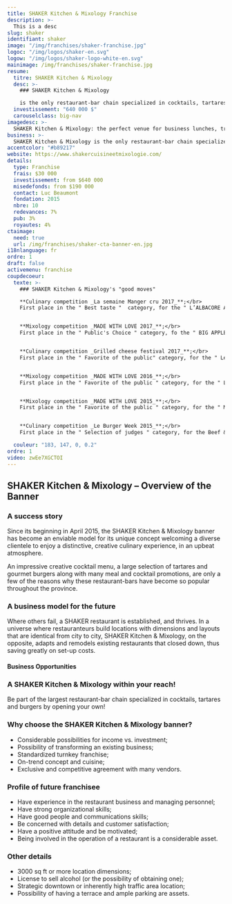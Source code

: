 ```yaml
---
title: SHAKER Kitchen & Mixology Franchise
description: >-
  This is a desc
slug: shaker
identifiant: shaker
image: "/img/franchises/shaker-franchise.jpg"
logoc: "/img/logos/shaker-en.svg"
logow: "/img/logos/shaker-logo-white-en.svg"
mainimage: /img/franchises/shaker-franchise.jpg
resume:
  titre: SHAKER Kitchen & Mixology
  desc: >-
    ### SHAKER Kitchen & Mixology 

    is the only restaurant-bar chain specialized in cocktails, tartares and gourmet burgers. Its chic industrial décor welcomes customers of all ages, from lunch to late nights, to "Live the SHAKER experience", and enjoy great weekly promotions. 
  investissement: "640 000 $"
  carouselclass: big-nav
imagedesc: >-
  SHAKER Kitchen & Mixology: the perfect venue for business lunches, trendy dinners or a night out.  
business: >-
  SHAKER Kitchen & Mixology is the only restaurant-bar chain specialized in cocktails, tartares and gourmet burgers. Its chic industrial décor welcomes customers of all ages, from lunch to late nights, to "Live the SHAKER experience", and enjoy great weekly promotions.
accentcolor: "#b89217"
website: https://www.shakercuisineetmixologie.com/
details:
  type: Franchise
  frais: $30 000
  investissement: from $640 000 
  misedefonds: from $190 000
  contact: Luc Beaumont
  fondation: 2015
  nbre: 10
  redevances: 7%
  pub: 3%
  royautes: 4%
ctaimage: 
  need: true
  url: /img/franchises/shaker-cta-banner-en.jpg
i18nlanguage: fr
ordre: 1
draft: false
activemenu: franchise
coupdecoeur: 
  texte: >-
    ### SHAKER Kitchen & Mixology's "good moves"

    **Culinary competition _La semaine Manger cru 2017_**;</br>
    First place in the " Best taste "  category, for the " L’ALBACORE ASIATIQUE "  tartare


    **Mixology competition _MADE WITH LOVE 2017_**;</br>
    First place in the " Public's Choice " category, fo the " BIG APPLE " cocktail


    **Culinary competition _Grilled cheese festival 2017_**;</br>
    First place in the " Favorite of the public" category, for the " Le P'TIT BAVEUX "  grilled cheese


    **Mixology competition _MADE WITH LOVE 2016_**;</br>
    First place in the " Favorite of the public " category, for the " LE SHAMAN " cocktail


    **Mixology competition _MADE WITH LOVE 2015_**;</br>
    First place in the " Favorite of the public " category, for the " MADE WITH LOVE " cocktail


    **Culinary competition _Le Burger Week 2015_**;</br>
    First place in the " Selection of judges " category, for the Beef & Duck burger

  couleur: "183, 147, 0, 0.2"
ordre: 1
video: zwEe7XGCTOI
---
```

## SHAKER Kitchen & Mixology – Overview of the Banner 

### A success story 

Since its beginning in April 2015, the SHAKER Kitchen & Mixology banner has become an enviable model for its unique concept welcoming a diverse clientele to enjoy a distinctive, creative culinary experience, in an upbeat atmosphere.

An impressive creative cocktail menu, a large selection of tartares and gourmet burgers along with many meal and cocktail promotions, are only a few of the reasons why these restaurant-bars have become so popular throughout the province.

### A business model for the future

Where others fail, a SHAKER restaurant is established, and thrives. In a universe where restauranteurs build locations with dimensions and layouts that are identical from city to city, SHAKER Kitchen & Mixology, on the opposite, adapts and remodels existing restaurants that closed down, thus saving greatly on set-up costs.

#### Business Opportunities

### A SHAKER Kitchen & Mixology within your reach!

Be part of the largest restaurant-bar chain specialized in cocktails, tartares and burgers by opening your own!

### Why choose the SHAKER Kitchen & Mixology banner?

- Considerable possibilities for income vs. investment;
- Possibility of transforming an existing business;
- Standardized turnkey franchise; 
- On-trend concept and cuisine;
- Exclusive and competitive agreement with many vendors.

### Profile of future franchisee 

- Have experience in the restaurant business and managing personnel; 
- Have strong organizational skills;
- Have good people and communications skills;
- Be concerned with details and customer satisfaction;
- Have a positive attitude and be motivated;
- Being involved in the operation of a restaurant is a considerable asset. 

### Other details

- 3000 sq ft or more location dimensions;
- License to sell alcohol (or the possibility of obtaining one);
- Strategic downtown or inherently high traffic area location;
- Possibility of having a terrace and ample parking are assets.
